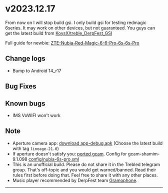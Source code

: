 # v2023.12.17

From now on I will stop build gsi. I only build gsi for testing redmagic 6series.
It may work on other devices, but not guaranteed.
You guys can get the latest build from [KoysX/treble_DerpFest_GSI](https://github.com/KoysX/treble_DerpFest_GSI/)

Full guide for newbie: [ZTE-Nubia-Red-Magic-6-6-Pro-6s-6s-Pro](https://github.com/phhusson/treble_experimentations/wiki/ZTE-Nubia-Red-Magic-6---6-Pro-6s-6s-Pro)

## Change logs

- Bump to Android 14_r17

## Bug Fixes

## Known bugs

- IMS VoWIFI won't work

## Note

- Aperture camera app: [download app-debug.apk](https://github.com/LineageOS/android_packages_apps_Aperture/actions/workflows/build.yml)
(Choose the latest build with tag `lineage-21.0`)
- If aperture doesn't satisfy you: [ported gcam](https://www.celsoazevedo.com/files/android/google-camera/dev-shamim/).
Config for gcam-shamim-9.1.098 [config/nubia-6s-pro.xml](config/nubia-6s-pro.xml)
- This is an unofficial build. Please do not share it in the Trebled telegram group.
That's off-topic and you would get warned/banned.
Read their rules first before doing that. Feel free to share it with any other places.
- Music player recommended by DerpFest team [Gramophone](https://github.com/AkaneTan/Gramophone).

---
